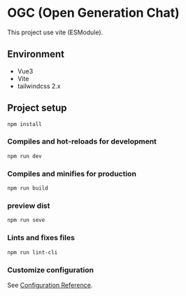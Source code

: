 # OGC (Open Generation Chat)

This project use vite (ESModule).

## Environment
* Vue3
* Vite
* tailwindcss 2.x


## Project setup
```
npm install
```

### Compiles and hot-reloads for development
```
npm run dev
```

### Compiles and minifies for production
```
npm run build
```

### preview dist
```
npm run seve
```


### Lints and fixes files
```
npm run lint-cli
```

### Customize configuration
See [Configuration Reference](https://cli.vuejs.org/config/).
